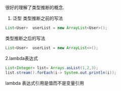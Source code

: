 很好的理解了类型推断的概念.
1. 泛型
类型推断之前的写法
```java
List<User>  userList = new ArrayList<User>();
```
类型推断之后的写法
```java
List<User>  userList = new ArrayList<>();
```

2.lambda表达式
```java
List<Integer> list= Arrays.asList(1,2,3);
list.stream().forEach(i-> System.out.println(i));
```

lambda 表达式引用是值而不是变量引用